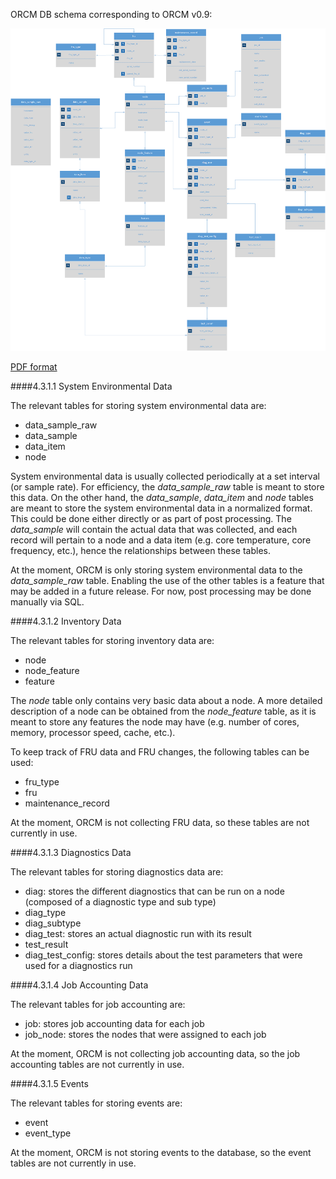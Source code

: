 ORCM DB schema corresponding to ORCM v0.9:

![ORCM DB Schema](4-Developer-Guide/4.3-ORCM-DB-Schema/ORCM-DB-ER-diagram-ORCMv0.9_DBv2.0.png)

[PDF format](https://github.com/open-mpi/orcm/wiki/4-Developer-Guide/4.3-ORCM-DB-Schema/ORCM-DB-ER-diagram-ORCMv0.9_DBv2.0.pdf)

####4.3.1.1 System Environmental Data

The relevant tables for storing system environmental data are:

* data_sample_raw
* data_sample
* data_item
* node

System environmental data is usually collected periodically at a set interval (or sample rate).  For efficiency, the _data_sample_raw_ table is meant to store this data.  On the other hand, the _data_sample_, _data_item_ and _node_ tables are meant to store the system environmental data in a normalized format.  This could be done either directly or as part of post processing.  The _data_sample_ will contain the actual data that was collected, and each record will pertain to a node and a data item (e.g. core temperature, core frequency, etc.), hence the relationships between these tables.

At the moment, ORCM is only storing system environmental data to the _data_sample_raw_ table.  Enabling the use of the other tables is a feature that may be added in a future release.  For now, post processing may be done manually via SQL.

####4.3.1.2 Inventory Data

The relevant tables for storing inventory data are:

* node
* node_feature
* feature

The _node_ table only contains very basic data about a node.  A more detailed description of a node can be obtained from the _node_feature_ table, as it is meant to store any features the node may have (e.g. number of cores, memory, processor speed, cache, etc.).

To keep track of FRU data and FRU changes, the following tables can be used:

* fru_type
* fru
* maintenance_record

At the moment, ORCM is not collecting FRU data, so these tables are not currently in use.

####4.3.1.3 Diagnostics Data

The relevant tables for storing diagnostics data are:

* diag: stores the different diagnostics that can be run on a node (composed of a diagnostic type and sub type)
* diag_type
* diag_subtype
* diag_test: stores an actual diagnostic run with its result
* test_result
* diag_test_config: stores details about the test parameters that were used for a diagnostics run

####4.3.1.4 Job Accounting Data

The relevant tables for job accounting are:

* job: stores job accounting data for each job
* job_node: stores the nodes that were assigned to each job

At the moment, ORCM is not collecting job accounting data, so the job accounting tables are not currently in use.

####4.3.1.5 Events

The relevant tables for storing events are:

* event
* event_type

At the moment, ORCM is not storing events to the database, so the event tables are not currently in use.